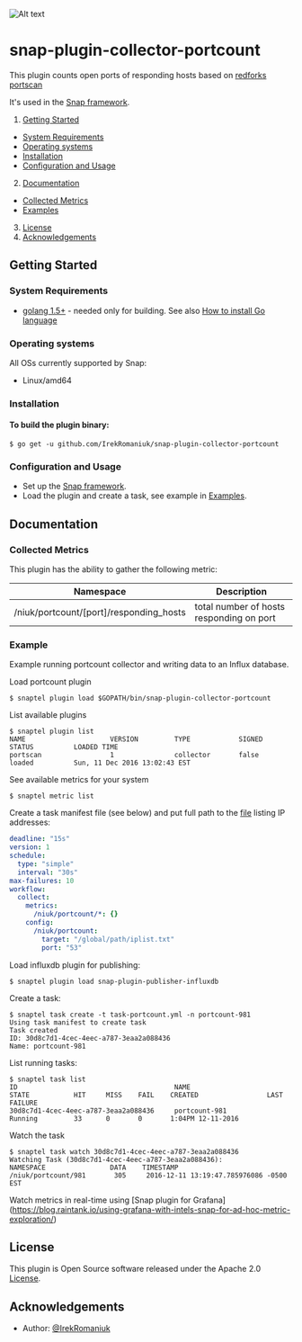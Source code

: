 ![Alt text](https://img.shields.io/badge/version-development-red.svg)
# snap-plugin-collector-portcount

This plugin counts open ports of responding hosts based on [redforks portscan](https://github.com/redforks/portscan)

It's used in the [Snap framework](http://github.com:intelsdi-x/snap).

1. [Getting Started](#getting-started)
  * [System Requirements](#system-requirements)
  * [Operating systems](#operating-systems)
  * [Installation](#installation)
  * [Configuration and Usage](#configuration-and-usage)
2. [Documentation](#documentation)
  * [Collected Metrics](#collected-metrics)
  * [Examples](#examples)
3. [License](#license-and-authors)
4. [Acknowledgements](#acknowledgements)

## Getting Started
### System Requirements
* [golang 1.5+](https://golang.org/dl/)  - needed only for building. See also [How to install Go language](http://ask.xmodulo.com/install-go-language-linux.html)

### Operating systems
All OSs currently supported by Snap:
* Linux/amd64

### Installation
#### To build the plugin binary:
```
$ go get -u github.com/IrekRomaniuk/snap-plugin-collector-portcount
```
### Configuration and Usage
* Set up the [Snap framework](https://github.com/intelsdi-x/snap/blob/master/README.md#getting-started).
* Load the plugin and create a task, see example in [Examples](https://github.com/IrekRomaniuk/snap-plugin-collector-portcount/tree/master/examples).

## Documentation

### Collected Metrics

This plugin has the ability to gather the following metric:

Namespace | Description
----------|-----------------------
/niuk/portcount/[port]/responding_hosts | total number of hosts responding on port


### Example
Example running portcount collector and writing data to an Influx database.

Load portcount plugin
```
$ snaptel plugin load $GOPATH/bin/snap-plugin-collector-portcount
```
List available plugins
```
$ snaptel plugin list
NAME                     VERSION         TYPE            SIGNED          STATUS          LOADED TIME
portscan                 1               collector       false           loaded          Sun, 11 Dec 2016 13:02:43 EST
```
See available metrics for your system
```
$ snaptel metric list
```

Create a task manifest file (see below) and put full path to the [file](https://github.com/IrekRomaniuk/snap-plugin-collector-portcount/blob/master/examples/pinglist.txt) listing IP addresses:
```yaml
deadline: "15s"
version: 1
schedule:
  type: "simple"
  interval: "30s"
max-failures: 10
workflow:
  collect:
    metrics:
      /niuk/portcount/*: {}
    config:
      /niuk/portcount:
        target: "/global/path/iplist.txt"
        port: "53"
```
Load influxdb plugin for publishing:
```
$ snaptel plugin load snap-plugin-publisher-influxdb
```

Create a task:
```
$ snaptel task create -t task-portcount.yml -n portcount-981
Using task manifest to create task
Task created
ID: 30d8c7d1-4cec-4eec-a787-3eaa2a088436
Name: portcount-981
```

List running tasks:
```
$ snaptel task list
ID                                       NAME                                            STATE           HIT     MISS    FAIL    CREATED                 LAST FAILURE          
30d8c7d1-4cec-4eec-a787-3eaa2a088436     portcount-981                                   Running         33      0       0       1:04PM 12-11-2016   
```
Watch the task
```
$ snaptel task watch 30d8c7d1-4cec-4eec-a787-3eaa2a088436
Watching Task (30d8c7d1-4cec-4eec-a787-3eaa2a088436):
NAMESPACE                DATA    TIMESTAMP
/niuk/portcount/981       305     2016-12-11 13:19:47.785976086 -0500 EST
```
Watch metrics in real-time using [Snap plugin for Grafana] (https://blog.raintank.io/using-grafana-with-intels-snap-for-ad-hoc-metric-exploration/)

## License
This plugin is Open Source software released under the Apache 2.0 [License](LICENSE).

## Acknowledgements
* Author: [@IrekRomaniuk](https://github.com/IrekRomaniuk/)



